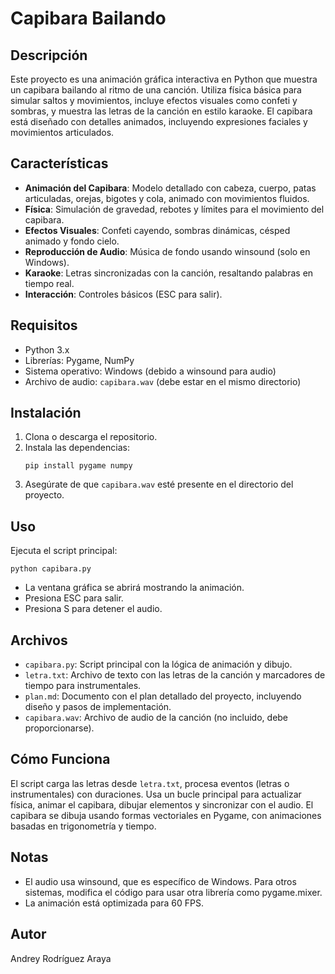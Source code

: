 # Capibara Bailando

## Descripción
Este proyecto es una animación gráfica interactiva en Python que muestra un capibara bailando al ritmo de una canción. Utiliza física básica para simular saltos y movimientos, incluye efectos visuales como confeti y sombras, y muestra las letras de la canción en estilo karaoke. El capibara está diseñado con detalles animados, incluyendo expresiones faciales y movimientos articulados.

## Características
- **Animación del Capibara**: Modelo detallado con cabeza, cuerpo, patas articuladas, orejas, bigotes y cola, animado con movimientos fluidos.
- **Física**: Simulación de gravedad, rebotes y límites para el movimiento del capibara.
- **Efectos Visuales**: Confeti cayendo, sombras dinámicas, césped animado y fondo cielo.
- **Reproducción de Audio**: Música de fondo usando winsound (solo en Windows).
- **Karaoke**: Letras sincronizadas con la canción, resaltando palabras en tiempo real.
- **Interacción**: Controles básicos (ESC para salir).

## Requisitos
- Python 3.x
- Librerías: Pygame, NumPy
- Sistema operativo: Windows (debido a winsound para audio)
- Archivo de audio: `capibara.wav` (debe estar en el mismo directorio)

## Instalación
1. Clona o descarga el repositorio.
2. Instala las dependencias:
   ```
   pip install pygame numpy
   ```
3. Asegúrate de que `capibara.wav` esté presente en el directorio del proyecto.

## Uso
Ejecuta el script principal:
```
python capibara.py
```
- La ventana gráfica se abrirá mostrando la animación.
- Presiona ESC para salir.
- Presiona S para detener el audio.

## Archivos
- `capibara.py`: Script principal con la lógica de animación y dibujo.
- `letra.txt`: Archivo de texto con las letras de la canción y marcadores de tiempo para instrumentales.
- `plan.md`: Documento con el plan detallado del proyecto, incluyendo diseño y pasos de implementación.
- `capibara.wav`: Archivo de audio de la canción (no incluido, debe proporcionarse).

## Cómo Funciona
El script carga las letras desde `letra.txt`, procesa eventos (letras o instrumentales) con duraciones. Usa un bucle principal para actualizar física, animar el capibara, dibujar elementos y sincronizar con el audio. El capibara se dibuja usando formas vectoriales en Pygame, con animaciones basadas en trigonometría y tiempo.

## Notas
- El audio usa winsound, que es específico de Windows. Para otros sistemas, modifica el código para usar otra librería como pygame.mixer.
- La animación está optimizada para 60 FPS.

## Autor
Andrey Rodríguez Araya